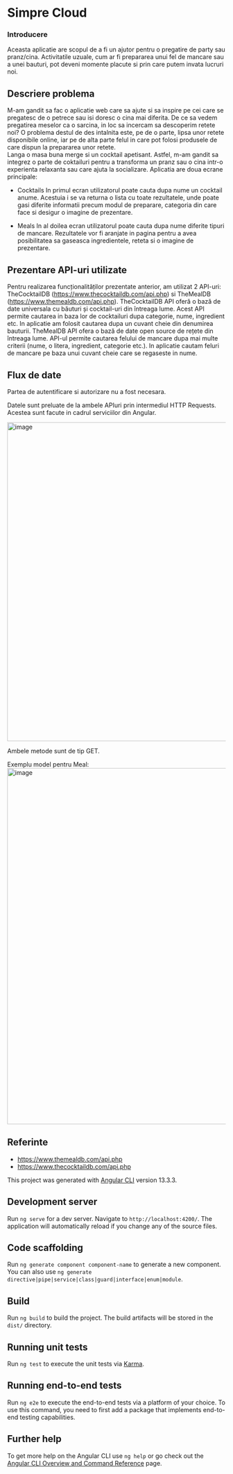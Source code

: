 # Simpre Cloud

### Introducere
Aceasta aplicatie are scopul de a fi un ajutor pentru o pregatire de party sau pranz/cina. Activitatile uzuale, cum ar fi prepararea unui fel de mancare sau a unei bauturi, pot deveni momente placute si prin care putem invata lucruri noi.
## Descriere problema
M-am gandit sa fac o aplicatie web care sa ajute si sa inspire pe cei care se pregatesc de o petrece sau isi doresc o cina mai diferita. De ce sa vedem pregatirea meselor ca o sarcina, in loc sa incercam sa descoperim retete noi?  O problema destul de des intalnita este, pe de o parte, lipsa unor retete disponibile online, iar pe de alta parte felul in care pot folosi produsele de care dispun la prepararea unor retete.  
Langa o masa buna merge si un cocktail apetisant. Astfel, m-am gandit sa integrez o parte de coktailuri pentru a transforma un pranz sau o cina intr-o experienta relaxanta sau care ajuta la socializare. 
Aplicatia are doua ecrane principale:
 * Cocktails
In primul ecran utilizatorul poate cauta dupa nume un cocktail anume. Acestuia i se va returna o lista cu toate rezultatele, unde poate gasi diferite informatii precum modul de preparare, categoria din care face si desigur o imagine de prezentare.
 

 * Meals
In al doilea ecran utilizatorul poate cauta dupa nume diferite tipuri de mancare. Rezultatele vor fi aranjate in pagina pentru a avea posibilitatea sa gaseasca ingredientele, reteta si o imagine de prezentare.


## Prezentare API-uri utilizate
Pentru realizarea funcționalităților prezentate anterior, am utilizat 2 API-uri: TheCocktailDB (https://www.thecocktaildb.com/api.php) si TheMealDB (https://www.themealdb.com/api.php).
TheCocktailDB API  oferă o bază de date universala cu băuturi și cocktail-uri din întreaga lume. Acest API permite cautarea in baza lor de cocktailuri dupa categorie, nume, ingredient etc. In aplicatie am folosit cautarea dupa un cuvant cheie din denumirea bauturii.
TheMealDB API ofera o bază de date open source de rețete din întreaga lume. API-ul permite cautarea felului de mancare dupa mai multe criterii (nume, o litera, ingredient, categorie etc.). In aplicatie cautam feluri de mancare pe baza unui cuvant cheie care se regaseste in nume. 
## Flux de date
Partea de autentificare si autorizare nu a fost necesara.

Datele sunt preluate de la ambele APIuri prin intermediul HTTP Requests. Acestea sunt facute in cadrul serviciilor din Angular.

<img width="734" alt="image" src="https://user-images.githubusercontent.com/104909715/168311532-bc0957f5-50d0-4305-9a3f-a35921c5d84e.png">

Ambele metode sunt de tip GET.

Exemplu model pentru Meal:
<img width="820" alt="image" src="https://user-images.githubusercontent.com/104909715/168311858-944b9d59-8773-4de2-b45c-0abcc0e2e2f5.png">


## Referinte
* https://www.themealdb.com/api.php
* https://www.thecocktaildb.com/api.php



This project was generated with [Angular CLI](https://github.com/angular/angular-cli) version 13.3.3.

## Development server

Run `ng serve` for a dev server. Navigate to `http://localhost:4200/`. The application will automatically reload if you change any of the source files.

## Code scaffolding

Run `ng generate component component-name` to generate a new component. You can also use `ng generate directive|pipe|service|class|guard|interface|enum|module`.

## Build

Run `ng build` to build the project. The build artifacts will be stored in the `dist/` directory.

## Running unit tests

Run `ng test` to execute the unit tests via [Karma](https://karma-runner.github.io).

## Running end-to-end tests

Run `ng e2e` to execute the end-to-end tests via a platform of your choice. To use this command, you need to first add a package that implements end-to-end testing capabilities.

## Further help

To get more help on the Angular CLI use `ng help` or go check out the [Angular CLI Overview and Command Reference](https://angular.io/cli) page.
